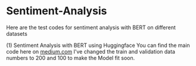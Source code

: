 # Sentiment-Analysis
Here are the test codes for sentiment analysis with BERT on different datasets

(1) Sentiment Analysis with BERT using Huggingface
You can find the main code here on [medium.com](https://medium.com/@manjindersingh_10145/sentiment-analysis-with-bert-using-huggingface-88e99deeec9a)
I've changed the train and validation data numbers to 200 and 100 to make the Model fit soon. 
